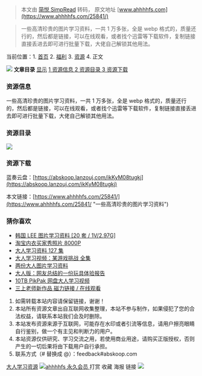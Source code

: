 > 本文由 [简悦 SimpRead](http://ksria.com/simpread/) 转码， 原文地址 [www.ahhhhfs.com](https://www.ahhhhfs.com/25841/)

> 一些高清珍贵的图片学习资料，一共 1 万多张，全是 webp 格式的，质量还行的，然后都是链接，可以在线观看，或者找个迅雷等下载软件，复制链接直接丢进去即可进行批量下载，大佬自己解锁其他用法。

当前位置：1.  [首页](https://www.ahhhhfs.com)
2.  [福利](https://www.ahhhhfs.com/welfare/)
3.  [资源](https://www.ahhhhfs.com/welfare/recourse/)
4.  正文

[![](http://www.ahhhhfs.com/wp-content/uploads/2022/06/1656080847-6325bc9a507b74f.webp)](https://ihezu.run/fSaqZq)  **文章目录** [显示](#) [ 1 资源信息 ](#zi_yuan_xin_xi) [ 2 资源目录 ](#zi_yuan_mu_lu) [3 资源下载](#zi_yuan_xia_zai) 

### 资源信息

一些高清珍贵的图片学习资料，一共 1 万多张，全是 webp 格式的，质量还行的，然后都是链接，可以在线观看，或者找个迅雷等下载软件，复制链接直接丢进去即可进行批量下载，大佬自己解锁其他用法。

### 资源目录

[![](http://www.ahhhhfs.com/wp-content/uploads/2022/08/1659348307-5ac8a03cea4e90d.webp)](https://www.ahhhhfs.com/wp-content/uploads/2022/08/1659348307-5ac8a03cea4e90d.webp)

### 资源下载

蓝奏云盘：[https://abskoop.lanzouj.com/ikKyM08tugkj](https://abskoop.lanzouj.com/ikKyM08tugkj)

本文链接：[https://www.ahhhhfs.com/25841/](https://www.ahhhhfs.com/25841/ "一些高清珍贵的图片学习资料")

### 猜你喜欢

*   [韩国 LEE 图片学习资料 [20 套 / 1V/2.97G]](https://www.ahhhhfs.com/26165/ "韩国LEE图片学习资料 [20套/1V/2.97G]")
*   [淘宝内衣买家秀照片 8000P](https://www.ahhhhfs.com/26102/ "淘宝内衣买家秀照片8000P")
*   [大人学习资料 127 集](https://www.ahhhhfs.com/25768/ "大人学习资料 127集")
*   [大人学习视频：某游戏挑战 全集](https://www.ahhhhfs.com/25699/ "大人学习视频：某游戏挑战 全集")
*   [两份大人图片学习资料](https://www.ahhhhfs.com/25464/ "两份大人图片学习资料")
*   [大人版：网友总结的一份玩具体验报告](https://www.ahhhhfs.com/25429/ "大人版：网友总结的一份玩具体验报告")
*   [10TB PikPak 网盘大人学习视频](https://www.ahhhhfs.com/25045/ "10TB  PikPak网盘大人学习视频")
*   [三上老师新作品 磁力链接 / 在线观看](https://www.ahhhhfs.com/24435/ "三上老师新作品  磁力链接/在线观看")

1.  如需转载本站内容请保留链接，谢谢！
2.  本站所有资源文章出自互联网收集整理，本站不参与制作，如果侵犯了您的合法权益，请联系本站我们会及时删除。
3.  本站发布资源来源于互联网，可能存在水印或者引流等信息，请用户擦亮眼睛自行鉴别，做一个有主见和判断力的用户。
4.  本站资源仅供研究、学习交流之用，若使用商业用途，请购买正版授权，否则产生的一切后果将由下载用户自行承担。
5.  联系方式（# 替换成 @）：feedback#abskoop.com

[大人学习资源](https://www.ahhhhfs.com/tag/18/) [![](http://www.ahhhhfs.com/wp-content/uploads/1234/01/1649814625-bb9d68cb6ba135e.jpg)ahhhhfs 永久会员 ](https://www.ahhhhfs.com/author/ahhhhfs/)  打赏  收藏  海报  链接 [![](http://www.ahhhhfs.com/wp-content/uploads/2022/06/1656080856-1b93f49c92758d1.webp)](https://share.h5.yxy91.com/?invite_code=BADCEV&target=&type=invite_user)